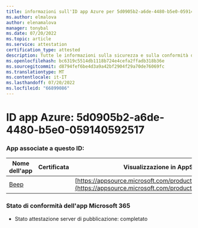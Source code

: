 ```yaml
---
title: informazioni sull'ID app Azure per 5d0905b2-a6de-4480-b5e0-059140592517
ms.author: elmalova
author: elenamalova
manager: tonybal
ms.date: 07/20/2022
ms.topic: article
ms.service: attestation
certification_type: attested
description: Tutte le informazioni sulla sicurezza e sulla conformità disponibili per 5d0905b2-a6de-4480-b5e0-059140592517.
ms.openlocfilehash: bc6319c5514db1118b724e4cefa2ffadb318b36e
ms.sourcegitcommit: d8794fef6be4d3a9a42bf2904f29a70de76069fc
ms.translationtype: MT
ms.contentlocale: it-IT
ms.lasthandoff: 07/20/2022
ms.locfileid: "66899086"
---
```

# <a name="azure-app-id-5d0905b2-a6de-4480-b5e0-059140592517"></a>ID app Azure: 5d0905b2-a6de-4480-b5e0-059140592517


### <a name="apps-associated-with-this-id"></a>App associate a questo ID:
| **Nome dell'app** | **Certificata** | **Visualizzazione in AppSource** |
|--------------|---------------|-----------------------|
| [Beep](../forward/WA200004364.md) |  | [https://appsource.microsoft.com/product/office/WA200004364](https://appsource.microsoft.com/product/office/WA200004364) |

### <a name="microsoft-365-app-compliance-status"></a>Stato di conformità dell'app Microsoft 365
- Stato attestazione server di pubblicazione: completato
